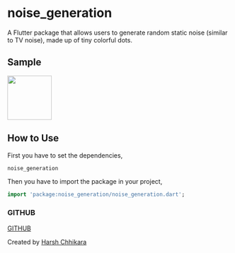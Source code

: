 # noise_generation

A Flutter package that allows users to generate random static noise (similar to TV noise), made up of tiny colorful dots.

## Sample
<img src="/images/noise_generator_demo.gif" width="100" height="100"/>

## How to Use
First you have to set the dependencies,
```dart
noise_generation
```
Then you have to import the package in your project,
```dart
import 'package:noise_generation/noise_generation.dart';
```
### GITHUB
[GITHUB](https://github.com/HarshChhikara/noise-generation)

Created by [Harsh Chhikara](https://www.linkedin.com/in/harsh-chhikara-191a84175/)
